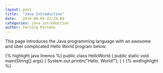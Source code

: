 ```yaml
---
layout: post
title:  "Java Introduction"
date:   2014-06-04 22:24:04
categories: java introduction
author: Parsing Porteño
---
```


This page introduces the Java programming language with an awesome and über complicated Hello World program below.

{% highlight java linenos %}
public class HelloWorld
{
	public static void main(String[] args)
	{
		System.out.println("Hello, World!");
	}
}
{% endhighlight %}